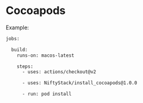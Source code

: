 # Cocoapods


Example:

```xml
jobs:

  build:
    runs-on: macos-latest

    steps:
      - uses: actions/checkout@v2

      - uses: NiftyStack/install_cocoapods@1.0.0

      - run: pod install
``` 
